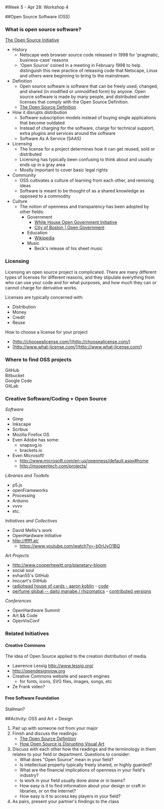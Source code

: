 #Week 5 - Apr 28: Workshop 4

##Open Source Software (OSS)

### What is open source software?

[The Open Source Initiative](http://opensource.org/)

* History
    * Netscape web browser source code released in 1998 for 'pragmatic, business-case' reasons
    * 'Open Source' coined in a meeting in February 1998 to help distinguish this new practice of releasing code that Netscape, Linux and others were beginning to bring to the mainstream.
* Definition
    * Open source software is software that can be freely used, changed, and shared (in modified or unmodified form) by anyone. Open source software is made by many people, and distributed under licenses that comply with the Open Source Definition.
    * [The Open Source Definition](http://opensource.org/osd)
* How it disrupts distribution
    * Software subscription models instead of buying single applications that become outdated
    * Instead of charging for the software, charge for technical support, extra plugins and services around the software
    * Software As A Service (SAAS)
* Licensing
    * The license for a project determines how it can get reused, sold or distributed
    * Licensing has typically been confusing to think about and usually ends up in a gray area
    * Mostly important to cover basic legal rights
* Community
    * OSS cultivates a culture of learning from each other, and remixing ideas
    * Software is meant to be thought of as a shared knowledge as opposed to a commodity
* Culture
    * The notion of openness and transparency has been adopted by other fields:
        * Government
            * [White House Open Government Initiative](http://www.whitehouse.gov/open)
            * [City of Boston | Open Government](http://www.cityofboston.gov/open/)
        * Education
            * [Wikipedia](http://www.wikipedia.org)
        * Music
            * Beck's release of his sheet music


### Licensing

Licensing an open source project is complicated.  There are many different types of licenses for different reasons, and they stipulate everything from who can use your code and for what purposes, and how much they can or cannot charge for derivative works.  

Licenses are typically concerned with:
  - Distribution
  - Money
  - Credit
  - Reuse

How to choose a license for your project
  - [http://choosealicense.com/](http://choosealicense.com/)
  - [http://www.what-license.com/](http://www.what-license.com/)

### Where to find OSS projects

GitHub  
Bitbucket  
Google Code  
GitLab 

### Creative Software/Coding + Open Source

*Software*
* Gimp
* Inkscape
* Scribus
* Mozilla Firefox OS
* Even Adobe has some:
    * snapsvg.io
    * brackets.io
* Even Microsoft!
    * http://www.microsoft.com/en-us/openness/default.aspx#home  
    * http://msopentech.com/projects/ 

*Libraries and Toolkits*
* p5.js
* openFrameworks
* Processing
* Arduino
* vvvv
* etc.

*Initiatives and Collectives*
* David Mellis's work
* OpenHardware Initiative  
* http://fffff.at/  
    * https://www.youtube.com/watch?v=-b0rlJvO1BQ  

*Art Projects*
* http://www.cooperhewitt.org/planetary-bloom  
* social soul
* evhan55's GitHub  
* lmccart's GitHub
* [radiohead house of cards - aaron koblin](http://www.aaronkoblin.com/work/rh/) - [code](https://code.google.com/p/radiohead/)
* [perfume global -- daito manabe / rhizomatics](http://perfume-global.com/) - [contributed versions](http://perfume-global.com/project.html)

*Conferences*
* OpenHardware Summit
* Art && Code
* OpenVisConf

### Related Initiatives

#### Creative Commons

The idea of Open Source applied to the creation distribution of media.

* Lawrence Lessig http://www.lessig.org/
* http://opendesignnow.org
* Creative Commons website and search engines
    * for fonts, icons, SVG files, images, songs, etc
* Ze Frank video?  

#### Free Software Foundation

Stallman?  

##Activity: OSS and Art + Design
1. Pair up with someone *not* from your major
2. Finish and discuss the readings:
    * [The Open Source Definition](http://opensource.org/osd)
    * [How Open Source is Disrupting Visual Art](http://thecreatorsproject.vice.com/blog/how-open-source-is-disrupting-visual-art)
3. Discuss with each other how the readings and the terminology in them relates to your field or department.  Questions to consider:
    * What does "Open Source" mean in your field?
    * Is intellectual property typically freely shared, or highly guarded?
    * What are the financial implications of openness in your field's industry?
    * Is work in your field usually done alone or in teams?
    * How easy is it to find information about your design or craft in libraries, or on the Internet?
    * How easy is it to access key players in your field?
4. As pairs, present your partner's findings to the class

